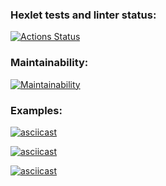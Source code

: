 ### Hexlet tests and linter status:
[![Actions Status](https://github.com/anastasiia-nez/python-project-49/workflows/hexlet-check/badge.svg)](https://github.com/anastasiia-nez/python-project-49/actions)

### Maintainability:
[![Maintainability](https://api.codeclimate.com/v1/badges/d8cb7553b2ceef7c8dd2/maintainability)](https://codeclimate.com/github/anastasiia-nez/python-project-49/maintainability)

### Examples:
[![asciicast](https://asciinema.org/a/5jG4VIkF3tcjBRfiBycFJZKgC.svg)](https://asciinema.org/a/5jG4VIkF3tcjBRfiBycFJZKgC)

[![asciicast](https://asciinema.org/a/573440.svg)](https://asciinema.org/a/573440)

[![asciicast](https://asciinema.org/a/573624.svg)](https://asciinema.org/a/573624)
